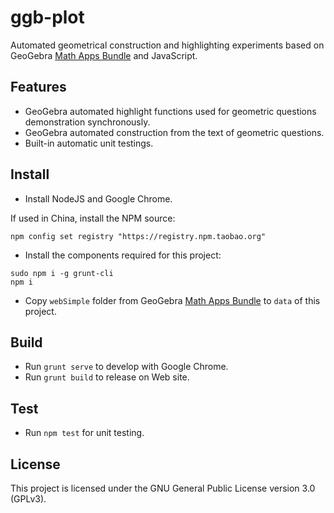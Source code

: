 # ggb-plot

Automated geometrical construction and highlighting experiments based on GeoGebra [Math Apps Bundle][Math_Apps] and JavaScript.

## Features

- GeoGebra automated highlight functions used for geometric questions demonstration synchronously.
- GeoGebra automated construction from the text of geometric questions.
- Built-in automatic unit testings.

## Install

- Install NodeJS and Google Chrome.

If used in China, install the NPM source:

```
npm config set registry "https://registry.npm.taobao.org"
```

- Install the components required for this project:

```
sudo npm i -g grunt-cli
npm i
```

- Copy `webSimple` folder from GeoGebra [Math Apps Bundle][Math_Apps] to `data` of this project.

## Build

- Run `grunt serve` to develop with Google Chrome.
- Run `grunt build` to release on Web site.

## Test

- Run `npm test` for unit testing.

## License

This project is licensed under the GNU General Public License version 3.0 (GPLv3).

[Math_Apps]: https://wiki.geogebra.org/en/Reference:Math_Apps_Embedding
